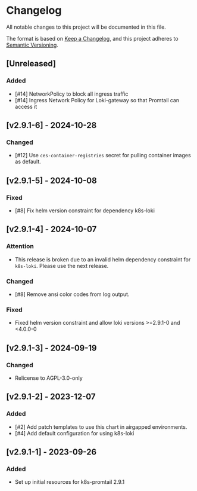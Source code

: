 # Changelog

All notable changes to this project will be documented in this file.

The format is based on [Keep a Changelog](https://keepachangelog.com/en/1.0.0/),
and this project adheres to [Semantic Versioning](https://semver.org/spec/v2.0.0.html).

## [Unreleased]
### Added
- [#14] NetworkPolicy to block all ingress traffic
- [#14] Ingress Network Policy for Loki-gateway so that Promtail can access it

## [v2.9.1-6] - 2024-10-28
### Changed
- [#12] Use `ces-container-registries` secret for pulling container images as default.

## [v2.9.1-5] - 2024-10-08
### Fixed
- [#8] Fix helm version constraint for dependency k8s-loki

## [v2.9.1-4] - 2024-10-07

### Attention
- This release is broken due to an invalid helm dependency constraint for `k8s-loki`. Please use the next release.

### Changed
- [#8] Remove ansi color codes from log output.

### Fixed
- Fixed helm version constraint and allow loki versions >=2.9.1-0 and <4.0.0-0

## [v2.9.1-3] - 2024-09-19
### Changed
- Relicense to AGPL-3.0-only

## [v2.9.1-2] - 2023-12-07
### Added
- [#2] Add patch templates to use this chart in airgapped environments.
- [#4] Add default configuration for using k8s-loki

## [v2.9.1-1] - 2023-09-26
### Added
- Set up initial resources for k8s-promtail 2.9.1
